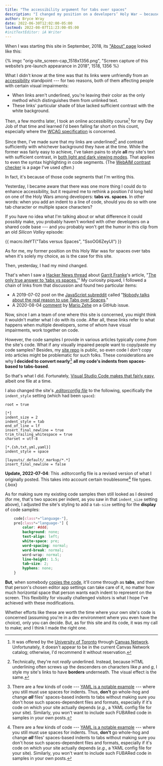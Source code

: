 ```yaml
---
title: "The accessibility argument for tabs over spaces"
description: "I changed my position on a developers’ Holy War — because it was the right thing to do."
author: Bryce Wray
date: 2022-06-30T12:02:00-05:00
lastmod: 2022-08-07T11:23:00-05:00
#initTextEditor: iA Writer
---
```


When I was starting this site in September, 2018, its ["About" page](/about/) looked like this:

{% imgc "orig-site_screen-cap_1518x1356.png", "Screen capture of this website’s pre-launch appearance in 2018", 1518, 1356 %}

What I didn't know at the time was that its links were unfriendly from an [accessibility](https://webaim.org/intro/) standpoint --- for two reasons, both of them affecting people with certain visual impairments:

- When links aren't underlined, you're leaving their color as the only method which distinguishes them from unlinked text.
- These links' particular shade of blue lacked sufficient contrast with the white background.

Then, a few months later, I took an online accessibility course[^UofTor] for my Day Job of that time and learned I'd been falling far short on this count, especially where the [WCAG specification](https://webaim.org/standards/wcag/) is concerned.

[^UofTor]: It was offered by the [University of Toronto](https://www.utoronto.ca/) through [Canvas Network](https://www.canvas.net). Unfortunately, it doesn't appear to be in the current Canvas Network catalog; otherwise, I'd recommend it without reservation.

Since then, I've made sure that my links are underlined[^borders] and contrast sufficiently with whichever background they have at the time. While the former was fairly easy to achieve, I've taken pains to style **all** my site's text with sufficient contrast, in [both light and dark viewing modes](/posts/2019/09/thinking-dark-thoughts/). That applies to even the syntax highlighting in code segments. (The [WebAIM contrast checker](https://webaim.org/resources/contrastchecker/) is a page I've used *often*.)

[^borders]: Technically, they're not *really* underlined. Instead, because HTML underlining often screws up the descenders on characters like *p* and *g*, I style my site's links to have **borders** underneath. The visual effect is the same.

In fact, it's because of those code segments that I'm writing this.

Yesterday, I became aware that there was one more thing I could do to enhance accessibility, but it required me to rethink a position I'd long held on one of the Holy Wars among developers: **tabs *vs.* spaces**. In other words: when you add an indent to a line of code, should you do so with one tab character or multiple space characters?

If you have no idea what I'm talking about or what difference it could possibly make, you probably haven't worked with other developers on a shared code base --- and you probably won't get the humor in this clip from an old *Silicon Valley* episode:

{{ macro.liteYT("Tabs versus Spaces", "SsoOG6ZeyUI") }}

As for me, my former position on this Holy War was for spaces over tabs when it's solely my choice, as is the case for this site.

Then, yesterday, I had my mind changed.

That's when I saw a [Hacker News thread](https://news.ycombinator.com/item?id=31924495) about [Garrit Franke](https://github.com/garritfra)'s article, "[The only true answer to ‘tabs vs spaces.’](https://garrit.xyz/posts/2022-06-29-the-only-true-answer-to-tabs-vs-spaces)" My curiosity piqued, I followed a chain of links from that discussion and found two particular items:

- A <span class="nobrk">2019-07-02</span> post on the [JavaScript subreddit](https://www.reddit.com/r/javascript) called "[Nobody talks about the real reason to use Tabs over Spaces](https://www.reddit.com/r/javascript/comments/c8drjo/nobody_talks_about_the_real_reason_to_use_tabs/)."
- A <span class="nobrk">2020-08-04</span> [comment](https://github.com/prettier/prettier/issues/7475#issuecomment-668544890) by [Mario Zehe](https://github.com/MarcoZehe) on a GitHub issue.

Now, since I am a team of one where this site is concerned, you might think it wouldn't matter what I do with its code. After all, these links refer to what happens when multiple developers, some of whom have visual impairments, work together on code.

However, the code samples I provide in various articles typically come *from* the site's code. What if any visually impaired people want to copy/paste my code samples? Besides, my [site repo](https://github.com/brycewray/hugo_site) is public, so even code I *don't* copy into articles might be problematic for such folks. These considerations are why **I decided to convert nearly**[^beCareful] **all my code's indents from spaces-based to tabs-based**.

[^beCareful]: There are a few kinds of code --- [YAML is a notable example](https://stackoverflow.com/questions/19975954/a-yaml-file-cannot-contain-tabs-as-indentation) --- where you still must use spaces for indents. Thus, **don't** go whole-hog and change ***all*** files' spaces-based indents to tabs without making sure you don't hose such spaces-dependent files and formats, especially if it's code on which your site actually depends (*e.g.*, a YAML config file for your site). Similarly, you won't want to include such FUBARed code in samples in your own posts.

So that's what I did. Fortunately, [Visual Studio Code makes that fairly easy](https://stackoverflow.com/questions/36814642/visual-studio-code-convert-spaces-to-tabs), albeit one file at a time.

I also changed the site's *[.editorconfig file](https://editorconfig.org/)* to the following, specifically the `indent_style` setting (which had been `space`):

```editorconfig
root = true

[*]
indent_size = 2
indent_style = tab
end_of_line = lf
insert_final_newline = true
trim_trailing_whitespace = true
charset = utf-8

[*.{sh,txt,yml,yaml}]
indent_style = space

[layouts/_default/_markup/*.*]
insert_final_newline = false

```

**Update, 2022-07-04**: This .editorconfig file is a revised version of what I originally posted. This takes into account certain troublesome[^beCareful] file types.
{.box}

As for making sure my existing code samples then still looked as I desired (for me, that's two spaces per indent, as you saw in that `indent_size` setting above), I adjusted the site's styling to add a `tab-size` setting for the **display** of code samples:

```css
	code[class*="language-"],
	pre[class*="language-"] {
		color: #ddd;
		background: none;
		text-align: left;
		white-space: pre;
		word-spacing: normal;
		word-break: normal;
		word-wrap: normal;
		line-height: 1.5;
		tab-size: 2;
		hyphens: none;
	}
```

**But**, when somebody [copies the code](/posts/2022/05/gems-in-rough-18/#code-for-copying-code), it'll come through as **tabs**, and then that person's chosen editor app settings can take care of it, no matter how much horizontal space that person wants each indent to represent on the screen. This flexibility for visually challenged visitors is what I hope I've achieved with these modifications.

Whether efforts like these are worth the time where your own site's code is concerned (assuming you're in a dev environment where you even have the choice), only you can decide. But, as for this site and its code, it was my call to make; and I think I made the right one.
